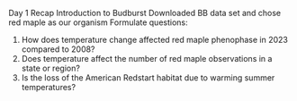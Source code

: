 Day 1 Recap
Introduction to Budburst
Downloaded BB data set and chose red maple as our organism
Formulate questions:
  1. How does temperature change affected red maple phenophase in 2023 compared to 2008?
  2. Does temperature affect the number of red maple observations in a state or region?
  3. Is the loss of the American Redstart habitat due to warming summer temperatures?
